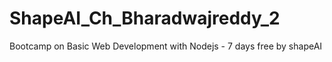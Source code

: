 # ShapeAI_Ch_Bharadwajreddy_2
Bootcamp on Basic Web Development with Nodejs - 7 days free  by shapeAI

